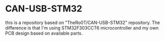 # CAN-USB-STM32
this is a repository based on "TheRo0T/CAN-USB-STM32" repository. The difference is that I'm using STM32F303CCT6 microcontroller and my own PCB design based on available parts.
